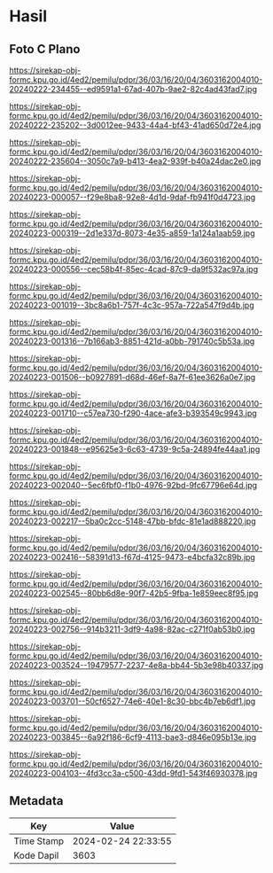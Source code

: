 # Hasil

## Foto C Plano

https://sirekap-obj-formc.kpu.go.id/4ed2/pemilu/pdpr/36/03/16/20/04/3603162004010-20240222-234455--ed9591a1-67ad-407b-9ae2-82c4ad43fad7.jpg

https://sirekap-obj-formc.kpu.go.id/4ed2/pemilu/pdpr/36/03/16/20/04/3603162004010-20240222-235202--3d0012ee-9433-44a4-bf43-41ad650d72e4.jpg

https://sirekap-obj-formc.kpu.go.id/4ed2/pemilu/pdpr/36/03/16/20/04/3603162004010-20240222-235604--3050c7a9-b413-4ea2-939f-b40a24dac2e0.jpg

https://sirekap-obj-formc.kpu.go.id/4ed2/pemilu/pdpr/36/03/16/20/04/3603162004010-20240223-000057--f29e8ba8-92e8-4d1d-9daf-fb941f0d4723.jpg

https://sirekap-obj-formc.kpu.go.id/4ed2/pemilu/pdpr/36/03/16/20/04/3603162004010-20240223-000319--2d1e337d-8073-4e35-a859-1a124a1aab59.jpg

https://sirekap-obj-formc.kpu.go.id/4ed2/pemilu/pdpr/36/03/16/20/04/3603162004010-20240223-000556--cec58b4f-85ec-4cad-87c9-da9f532ac97a.jpg

https://sirekap-obj-formc.kpu.go.id/4ed2/pemilu/pdpr/36/03/16/20/04/3603162004010-20240223-001019--3bc8a6b1-757f-4c3c-957a-722a547f9d4b.jpg

https://sirekap-obj-formc.kpu.go.id/4ed2/pemilu/pdpr/36/03/16/20/04/3603162004010-20240223-001316--7b166ab3-8851-421d-a0bb-791740c5b53a.jpg

https://sirekap-obj-formc.kpu.go.id/4ed2/pemilu/pdpr/36/03/16/20/04/3603162004010-20240223-001506--b0927891-d68d-46ef-8a7f-61ee3626a0e7.jpg

https://sirekap-obj-formc.kpu.go.id/4ed2/pemilu/pdpr/36/03/16/20/04/3603162004010-20240223-001710--c57ea730-f290-4ace-afe3-b393549c9943.jpg

https://sirekap-obj-formc.kpu.go.id/4ed2/pemilu/pdpr/36/03/16/20/04/3603162004010-20240223-001848--e95625e3-6c63-4739-9c5a-24894fe44aa1.jpg

https://sirekap-obj-formc.kpu.go.id/4ed2/pemilu/pdpr/36/03/16/20/04/3603162004010-20240223-002040--5ec6fbf0-f1b0-4976-92bd-9fc67796e64d.jpg

https://sirekap-obj-formc.kpu.go.id/4ed2/pemilu/pdpr/36/03/16/20/04/3603162004010-20240223-002217--5ba0c2cc-5148-47bb-bfdc-81e1ad888220.jpg

https://sirekap-obj-formc.kpu.go.id/4ed2/pemilu/pdpr/36/03/16/20/04/3603162004010-20240223-002416--58391d13-f67d-4125-9473-e4bcfa32c89b.jpg

https://sirekap-obj-formc.kpu.go.id/4ed2/pemilu/pdpr/36/03/16/20/04/3603162004010-20240223-002545--80bb6d8e-90f7-42b5-9fba-1e859eec8f95.jpg

https://sirekap-obj-formc.kpu.go.id/4ed2/pemilu/pdpr/36/03/16/20/04/3603162004010-20240223-002756--914b3211-3df9-4a98-82ac-c271f0ab53b0.jpg

https://sirekap-obj-formc.kpu.go.id/4ed2/pemilu/pdpr/36/03/16/20/04/3603162004010-20240223-003524--19479577-2237-4e8a-bb44-5b3e98b40337.jpg

https://sirekap-obj-formc.kpu.go.id/4ed2/pemilu/pdpr/36/03/16/20/04/3603162004010-20240223-003701--50cf6527-74e6-40e1-8c30-bbc4b7eb6df1.jpg

https://sirekap-obj-formc.kpu.go.id/4ed2/pemilu/pdpr/36/03/16/20/04/3603162004010-20240223-003845--6a92f186-6cf9-4113-bae3-d846e095b13e.jpg

https://sirekap-obj-formc.kpu.go.id/4ed2/pemilu/pdpr/36/03/16/20/04/3603162004010-20240223-004103--4fd3cc3a-c500-43dd-9fd1-543f46930378.jpg


## Metadata

| Key        | Value               |
| ---------- | ------------------- |
| Time Stamp | 2024-02-24 22:33:55 |
| Kode Dapil | 3603                |



